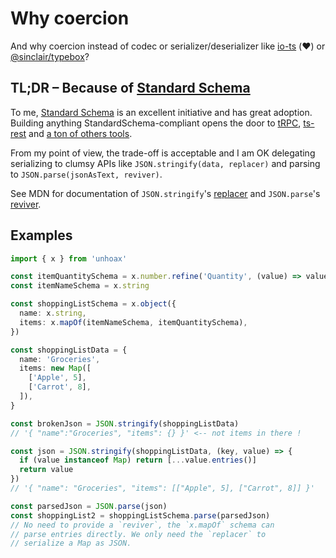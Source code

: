 # Why coercion

And why coercion instead of codec or serializer/deserializer like [io-ts](https://github.com/gcanti/io-ts) (❤️) or [@sinclair/typebox](https://github.com/sinclairzx81/typebox)?

## TL;DR – Because of [Standard Schema](https://standard-schema.org/)

To me, [Standard Schema](https://standard-schema.org/) is an excellent initiative and has great adoption. Building anything StandardSchema-compliant opens the door to [tRPC](https://trpc.io/), [ts-rest](https://ts-rest.com/) and [a ton of others tools](https://github.com/standard-schema/standard-schema#what-tools--frameworks-accept-spec-compliant-schemas).

From my point of view, the trade-off is acceptable and I am OK delegating serializing to clumsy APIs like `JSON.stringify(data, replacer)` and parsing to `JSON.parse(jsonAsText, reviver)`.

See MDN for documentation of `JSON.stringify`'s [replacer](https://developer.mozilla.org/en-US/docs/Web/JavaScript/Reference/Global_Objects/JSON/stringify#using_a_function_as_replacer) and `JSON.parse`'s [reviver](https://developer.mozilla.org/en-US/docs/Web/JavaScript/Reference/Global_Objects/JSON/parse#using_the_reviver_parameter).

## Examples

```ts
import { x } from 'unhoax'

const itemQuantitySchema = x.number.refine('Quantity', (value) => value > 0)
const itemNameSchema = x.string

const shoppingListSchema = x.object({
  name: x.string,
  items: x.mapOf(itemNameSchema, itemQuantitySchema),
})

const shoppingListData = {
  name: 'Groceries',
  items: new Map([
    ['Apple', 5],
    ['Carrot', 8],
  ]),
}

const brokenJson = JSON.stringify(shoppingListData)
// '{ "name":"Groceries", "items": {} }' <-- not items in there !

const json = JSON.stringify(shoppingListData, (key, value) => {
  if (value instanceof Map) return [...value.entries()]
  return value
})
// '{ "name": "Groceries", "items": [["Apple", 5], ["Carrot", 8]] }'

const parsedJson = JSON.parse(json)
const shoppingList2 = shoppingListSchema.parse(parsedJson)
// No need to provide a `reviver`, the `x.mapOf` schema can
// parse entries directly. We only need the `replacer` to
// serialize a Map as JSON.
```
